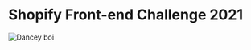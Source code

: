 # Shopify Front-end Challenge 2021

![Dancey boi](https://thumbs.gfycat.com/NeedyBlaringAlpineroadguidetigerbeetle-size_restricted.gif)